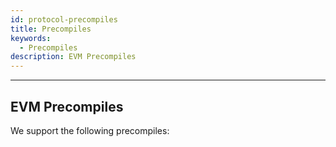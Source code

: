 ```yaml
---
id: protocol-precompiles
title: Precompiles
keywords:
  - Precompiles
description: EVM Precompiles
---
```


---

## EVM Precompiles

We support the following precompiles:
